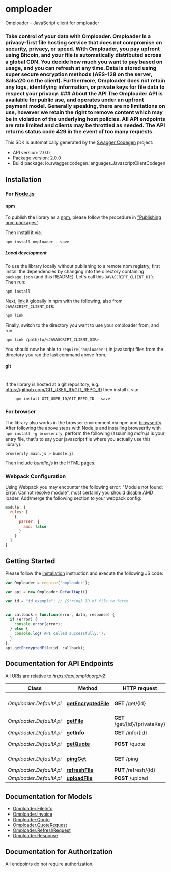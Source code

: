 # omploader

Omploader - JavaScript client for omploader
### Take control of your data with Omploader.  **Omploader** is a privacy-first file hosting service that does not compromise on **security, privacy, or speed**. With Omploader, you pay upfront using Bitcoin, and your file is automatically distributed across a global CDN. You decide how much you want to pay based on usage, and you can refresh at any time.  Data is stored using super secure encryption methods (AES-128 on the server, Salsa20 on the client). Furthermore, Omploader does not retain any logs, identifying information, or private keys for file data to respect your privacy.  ### About the API  The Omploader API is available for public use, and operates under an upfront payment model. Generally speaking, there are no limitations on use, however we retain the right to remove content which may be in violation of the underlying host policies.  All API endpoints are rate limited and clients may be throttled as needed. The API returns status code 429 in the event of too many requests. 
This SDK is automatically generated by the [Swagger Codegen](https://github.com/swagger-api/swagger-codegen) project:

- API version: 2.0.0
- Package version: 2.0.0
- Build package: io.swagger.codegen.languages.JavascriptClientCodegen

## Installation

### For [Node.js](https://nodejs.org/)

#### npm

To publish the library as a [npm](https://www.npmjs.com/),
please follow the procedure in ["Publishing npm packages"](https://docs.npmjs.com/getting-started/publishing-npm-packages).

Then install it via:

```shell
npm install omploader --save
```

##### Local development

To use the library locally without publishing to a remote npm registry, first install the dependencies by changing 
into the directory containing `package.json` (and this README). Let's call this `JAVASCRIPT_CLIENT_DIR`. Then run:

```shell
npm install
```

Next, [link](https://docs.npmjs.com/cli/link) it globally in npm with the following, also from `JAVASCRIPT_CLIENT_DIR`:

```shell
npm link
```

Finally, switch to the directory you want to use your omploader from, and run:

```shell
npm link /path/to/<JAVASCRIPT_CLIENT_DIR>
```

You should now be able to `require('omploader')` in javascript files from the directory you ran the last 
command above from.

#### git
#
If the library is hosted at a git repository, e.g.
https://github.com/GIT_USER_ID/GIT_REPO_ID
then install it via:

```shell
    npm install GIT_USER_ID/GIT_REPO_ID --save
```

### For browser

The library also works in the browser environment via npm and [browserify](http://browserify.org/). After following
the above steps with Node.js and installing browserify with `npm install -g browserify`,
perform the following (assuming *main.js* is your entry file, that's to say your javascript file where you actually 
use this library):

```shell
browserify main.js > bundle.js
```

Then include *bundle.js* in the HTML pages.

### Webpack Configuration

Using Webpack you may encounter the following error: "Module not found: Error:
Cannot resolve module", most certainly you should disable AMD loader. Add/merge
the following section to your webpack config:

```javascript
module: {
  rules: [
    {
      parser: {
        amd: false
      }
    }
  ]
}
```

## Getting Started

Please follow the [installation](#installation) instruction and execute the following JS code:

```javascript
var Omploader = require('omploader');

var api = new Omploader.DefaultApi()

var id = "id_example"; // {String} ID of file to fetch


var callback = function(error, data, response) {
  if (error) {
    console.error(error);
  } else {
    console.log('API called successfully.');
  }
};
api.getEncryptedFile(id, callback);

```

## Documentation for API Endpoints

All URIs are relative to *https://api.ompldr.org/v2*

Class | Method | HTTP request | Description
------------ | ------------- | ------------- | -------------
*Omploader.DefaultApi* | [**getEncryptedFile**](docs/DefaultApi.md#getEncryptedFile) | **GET** /get/{id} | Get encrypted file data
*Omploader.DefaultApi* | [**getFile**](docs/DefaultApi.md#getFile) | **GET** /get/{id}/{privateKey} | Get file
*Omploader.DefaultApi* | [**getInfo**](docs/DefaultApi.md#getInfo) | **GET** /info/{id} | Get file info
*Omploader.DefaultApi* | [**getQuote**](docs/DefaultApi.md#getQuote) | **POST** /quote | Get price quote
*Omploader.DefaultApi* | [**pingGet**](docs/DefaultApi.md#pingGet) | **GET** /ping | Health check
*Omploader.DefaultApi* | [**refreshFile**](docs/DefaultApi.md#refreshFile) | **PUT** /refresh/{id} | Refresh file
*Omploader.DefaultApi* | [**uploadFile**](docs/DefaultApi.md#uploadFile) | **POST** /upload | Upload file


## Documentation for Models

 - [Omploader.FileInfo](docs/FileInfo.md)
 - [Omploader.Invoice](docs/Invoice.md)
 - [Omploader.Quote](docs/Quote.md)
 - [Omploader.QuoteRequest](docs/QuoteRequest.md)
 - [Omploader.RefreshRequest](docs/RefreshRequest.md)
 - [Omploader.Response](docs/Response.md)


## Documentation for Authorization

 All endpoints do not require authorization.


